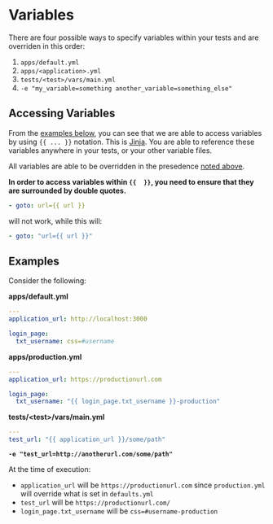 Variables
====================

There are four possible ways to specify variables within your tests
and are overriden in this order:

1. `apps/default.yml`
2. `apps/<application>.yml`
3. `tests/<test>/vars/main.yml`
4. `-e "my_variable=something another_variable=something_else"`

## Accessing Variables

From the [examples below](#examples), you can see that we are able to access
variables by using `{{ ... }}` notation.  This is [Jinja](http://jinja.pocoo.org/).
You are able to reference these variables anywhere in your tests, or your other variable
files.

All variables are able to be overridden in the presedence [noted above](#variables).

**In order to access variables within `{{  }}`, you need to ensure that they
are surrounded by double quotes.**

```yaml
- goto: url={{ url }}
```

will not work, while this will:

```yaml
- goto: "url={{ url }}"
```


## Examples

Consider the following:

**apps/default.yml**

```yaml
---
application_url: http://localhost:3000

login_page:
  txt_username: css=#username
```

**apps/production.yml**

```yaml
---
application_url: https://productionurl.com

login_page:
  txt_username: "{{ login_page.txt_username }}-production"
```

**tests/&lt;test&gt;/vars/main.yml**

```yaml
---
test_url: "{{ application_url }}/some/path"
```

**`-e "test_url=http://anotherurl.com/some/path"`**

At the time of execution:

- `application_url` will be `https://productionurl.com` since `production.yml`
will override what is set in `defaults.yml`
- `test_url` will be `https://productionurl.com/`
- `login_page.txt_username` will be `css=#username-production`
